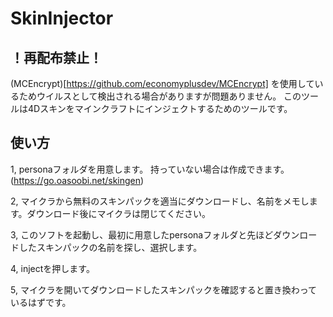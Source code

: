# SkinInjector


## ！再配布禁止！

(MCEncrypt)[https://github.com/economyplusdev/MCEncrypt] を使用しているためウイルスとして検出される場合がありますが問題ありません。
このツールは4Dスキンをマインクラフトにインジェクトするためのツールです。

## 使い方

1, personaフォルダを用意します。
   持っていない場合は作成できます。(https://go.oasoobi.net/skingen)

2, マイクラから無料のスキンパックを適当にダウンロードし、名前をメモします。ダウンロード後にマイクラは閉じてください。


3, このソフトを起動し、最初に用意したpersonaフォルダと先ほどダウンロードしたスキンパックの名前を探し、選択します。


4, injectを押します。


5, マイクラを開いてダウンロードしたスキンパックを確認すると置き換わっているはずです。
